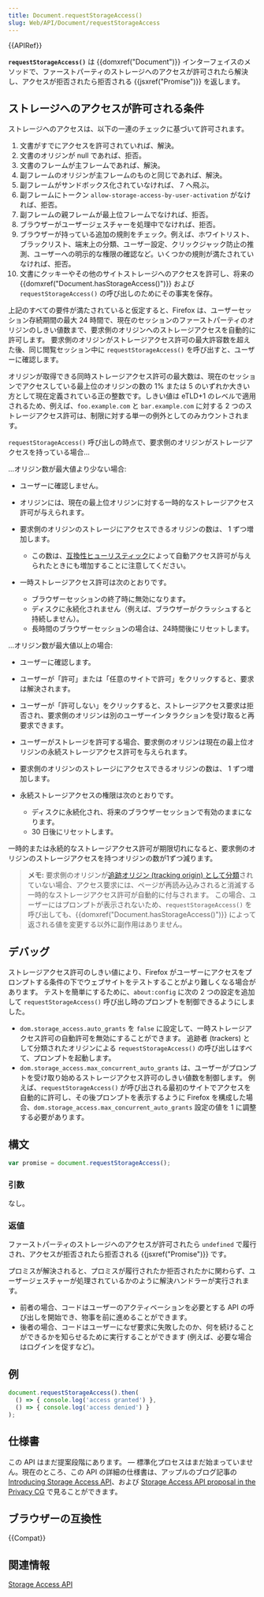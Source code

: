 ```yaml
---
title: Document.requestStorageAccess()
slug: Web/API/Document/requestStorageAccess
---
```

{{APIRef}}

**`requestStorageAccess()`** は {{domxref("Document")}} インターフェイスのメソッドで、ファーストパーティのストレージへのアクセスが許可されたら解決し、アクセスが拒否されたら拒否される {{jsxref("Promise")}} を返します。

## ストレージへのアクセスが許可される条件

ストレージへのアクセスは、以下の一連のチェックに基づいて許可されます。

1. 文書がすでにアクセスを許可されていれば、解決。
2. 文書のオリジンが null であれば、拒否。
3. 文書のフレームが主フレームであれば、解決。
4. 副フレームのオリジンが主フレームのものと同じであれば、解決。
5. 副フレームがサンドボックス化されていなければ、 7 へ飛ぶ。
6. 副フレームにトークン `allow-storage-access-by-user-activation` がなければ、拒否。
7. 副フレームの親フレームが最上位フレームでなければ、拒否。
8. ブラウザーがユーザージェスチャーを処理中でなければ、拒否。
9. ブラウザーが持っている追加の規則をチェック。例えば、ホワイトリスト、ブラックリスト、端末上の分類、ユーザー設定、クリックジャック防止の推測、ユーザーへの明示的な権限の確認など。いくつかの規則が満たされていなければ、拒否。
10. 文書にクッキーやその他のサイトストレージへのアクセスを許可し、将来の {{domxref("Document.hasStorageAccess()")}} および `requestStorageAccess()` の呼び出しのためにその事実を保存。

上記のすべての要件が満たされていると仮定すると、Firefox は、ユーザーセッション存続期間の最大 24 時間で、現在のセッションのファーストパーティのオリジンのしきい値数まで、要求側のオリジンへのストレージアクセスを自動的に許可します。 要求側のオリジンがストレージアクセス許可の最大許容数を超えた後、同じ閲覧セッション中に `requestStorageAccess()` を呼び出すと、ユーザーに確認します。

オリジンが取得できる同時ストレージアクセス許可の最大数は、現在のセッションでアクセスしている最上位のオリジンの数の 1% または 5 のいずれか大きい方として現在定義されている正の整数です。しきい値は eTLD+1 のレベルで適用されるため、例えば、`foo.example.com` と `bar.example.com` に対する 2 つのストレージアクセス許可は、制限に対する単一の例外としてのみカウントされます。

`requestStorageAccess()` 呼び出しの時点で、要求側のオリジンがストレージアクセスを持っている場合...

...オリジン数が最大値より少ない場合:

- ユーザーに確認しません。
- オリジンには、現在の最上位オリジンに対する一時的なストレージアクセス許可が与えられます。
- 要求側のオリジンのストレージにアクセスできるオリジンの数は、 1 ずつ増加します。

  - この数は、[互換性ヒューリスティック](/ja/docs/Mozilla/Firefox/Privacy/Storage_access_policy#Automatic_storage_access_upon_interaction)によって自動アクセス許可が与えられたときにも増加することに注意してください。

- 一時ストレージアクセス許可は次のとおりです。

  - ブラウザーセッションの終了時に無効になります。
  - ディスクに永続化されません（例えば、ブラウザーがクラッシュすると持続しません）。
  - 長時間のブラウザーセッションの場合は、24時間後にリセットします。

...オリジン数が最大値以上の場合:

- ユーザーに確認します。
- ユーザーが「許可」または「任意のサイトで許可」をクリックすると、要求は解決されます。
- ユーザーが「許可しない」をクリックすると、ストレージアクセス要求は拒否され、要求側のオリジンは別のユーザーインタラクションを受け取ると再要求できます。
- ユーザーがストレージを許可する場合、要求側のオリジンは現在の最上位オリジンの永続ストレージアクセス許可を与えられます。
- 要求側のオリジンのストレージにアクセスできるオリジンの数は、 1 ずつ増加します。
- 永続ストレージアクセスの権限は次のとおりです。

  - ディスクに永続化され、将来のブラウザーセッションで有効のままになります。
  - 30 日後にリセットします。

一時的または永続的なストレージアクセス許可が期限切れになると、要求側のオリジンのストレージアクセスを持つオリジンの数が1ずつ減ります。

> **メモ:** 要求側のオリジンが[追跡オリジン (tracking origin) として分類](/ja/docs/Web/Privacy/Storage_Access_Policy#Tracking_protection_explained)されていない場合、アクセス要求には、ページが再読み込みされると消滅する一時的なストレージアクセス許可が自動的に付与されます。 この場合、ユーザーにはプロンプトが表示されないため、`requestStorageAccess()` を呼び出しても、{{domxref("Document.hasStorageAccess()")}} によって返される値を変更する以外に副作用はありません。

## デバッグ

ストレージアクセス許可のしきい値により、Firefox がユーザーにアクセスをプロンプトする条件の下でウェブサイトをテストすることがより難しくなる場合があります。 テストを簡単にするために、`about:config` に次の 2 つの設定を追加して `requestStorageAccess()` 呼び出し時のプロンプトを制御できるようにしました。

- `dom.storage_access.auto_grants` を `false` に設定して、一時ストレージアクセス許可の自動許可を無効にすることができます。 追跡者 (trackers) として分類されたオリジンによる `requestStorageAccess()` の呼び出しはすべて、プロンプトを起動します。
- `dom.storage_access.max_concurrent_auto_grants` は、ユーザーがプロンプトを受け取り始めるストレージアクセス許可のしきい値数を制御します。 例えば、`requestStorageAccess()` が呼び出される最初のサイトでアクセスを自動的に許可し、その後プロンプトを表示するように Firefox を構成した場合、`dom.storage_access.max_concurrent_auto_grants` 設定の値を 1 に調整する必要があります。

## 構文

```js
var promise = document.requestStorageAccess();
```

### 引数

なし。

### 返値

ファーストパーティのストレージへのアクセスが許可されたら `undefined` で履行され、アクセスが拒否されたら拒否される {{jsxref("Promise")}} です。

プロミスが解決されると、プロミスが履行されたか拒否されたかに関わらず、ユーザージェスチャーが処理されているかのように解決ハンドラーが実行されます。

- 前者の場合、コードはユーザーのアクティベーションを必要とする API の呼び出しを開始でき、物事を前に進めることができます。
- 後者の場合、コードはユーザーになぜ要求に失敗したのか、何を続けることができるかを知らせるために実行することができます (例えば、必要な場合はログインを促すなど)。

## 例

```js
document.requestStorageAccess().then(
  () => { console.log('access granted') },
  () => { console.log('access denied') }
);
```

## 仕様書

この API はまだ提案段階にあります。 — 標準化プロセスはまだ始まっていません。現在のところ、この API の詳細の仕様書は、アップルのブログ記事の [Introducing
Storage Access API](https://webkit.org/blog/8124/introducing-storage-access-api/)、および [Storage Access API proposal in the
Privacy CG](https://github.com/privacycg/storage-access) で見ることができます。

## ブラウザーの互換性

{{Compat}}

## 関連情報

[Storage Access API](/en-US/docs/Web/API/Storage_Access_API)
